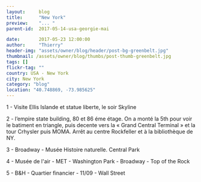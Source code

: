 ```yaml
---
layout:     blog
title:      "New York"
preview:    "... "
parent-id:  2017-05-14-usa-georgie-mai

date:       2017-05-23 12:00:00
author:     "Thierry"
header-img: "assets/owner/blog/header/post-bg-greenbelt.jpg"
thumbnail: /assets/owner/blog/thumbs/post-thumb-greenbelt.jpg
tags: []
flickr-tag: ""
country: USA - New York
city: New York
category: "blog"
location: "40.748869, -73.985625"
---
```


1 - Visite Ellis Islande et statue liberte, le soir Skyline

2 - l’empire state building, 80 et 86 éme étage. On a monté la 5th pour voir le batiment en triangle, puis decente vers la « Grand Central Terminal » et la tour Crhysler puis MOMA. Arrêt au centre Rockfeller et à la bibliothèque de NY.

3 - Broadway - Musée Histoire naturelle. Central Park

4 - Musée de l'air - MET - Washington Park - Broadway - Top of the Rock

5 - B&H - Quartier financier - 11/09 - Wall Street
